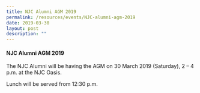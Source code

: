 ```yaml
---
title: NJC Alumni AGM 2019
permalink: /resources/events/NJC-alumni-agm-2019
date: 2019-03-30
layout: post
description: ""
---
```

#### NJC Alumni AGM 2019

The NJC Alumni will be having the AGM on 30 March 2019 (Saturday), 2 – 4 p.m. at the NJC Oasis.

Lunch will be served from 12:30 p.m.